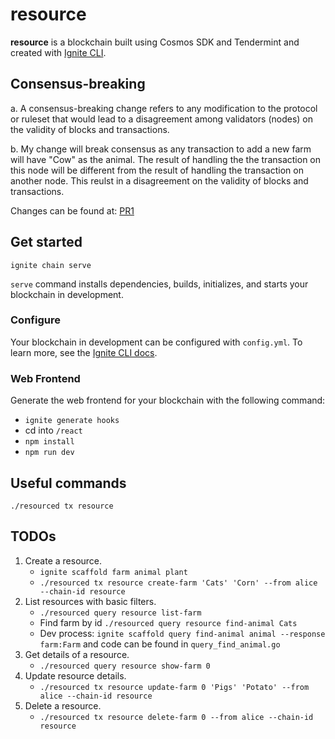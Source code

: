 # resource
**resource** is a blockchain built using Cosmos SDK and Tendermint and created with [Ignite CLI](https://ignite.com/cli).

## Consensus-breaking
a. A consensus-breaking change refers to any modification to the protocol or ruleset that would lead to a disagreement among validators (nodes) on the validity of blocks and transactions. 

b. My change will break consensus as any transaction to add a new farm will have "Cow" as the animal. The result of handling the the transaction on this node will be different from the result of handling the transaction on another node. This reulst in a disagreement on the validity of blocks and transactions.

Changes can be found at: [PR1](https://github.com/PohSayKeong/code-challenge/pull/1)

## Get started

```
ignite chain serve
```

`serve` command installs dependencies, builds, initializes, and starts your blockchain in development.

### Configure

Your blockchain in development can be configured with `config.yml`. To learn more, see the [Ignite CLI docs](https://docs.ignite.com).

### Web Frontend

Generate the web frontend for your blockchain with the following command:

- `ignite generate hooks`
- cd into `/react`
- `npm install`
- `npm run dev`

## Useful commands
`./resourced tx resource`

## TODOs
1. Create a resource.
   - `ignite scaffold farm animal plant`
   - `./resourced tx resource create-farm 'Cats' 'Corn' --from alice --chain-id resource`
2. List resources with basic filters.
   - `./resourced query resource list-farm`
   - Find farm by id `./resourced query resource find-animal Cats`
   - Dev process: `ignite scaffold query find-animal animal --response farm:Farm` and code can be found in `query_find_animal.go`
3. Get details of a resource.
   - `./resourced query resource show-farm 0`
4. Update resource details.
   - `./resourced tx resource update-farm 0 'Pigs' 'Potato' --from alice --chain-id resource`
5. Delete a resource.
   - `./resourced tx resource delete-farm 0 --from alice --chain-id resource`
